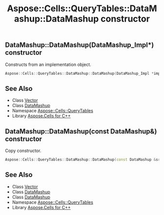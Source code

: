 ﻿---
title: Aspose::Cells::QueryTables::DataMashup::DataMashup constructor
linktitle: DataMashup
second_title: Aspose.Cells for C++ API Reference
description: 'Aspose::Cells::QueryTables::DataMashup::DataMashup constructor. Constructs from an implementation object in C++.'
type: docs
weight: 100
url: /cpp/aspose.cells.querytables/datamashup/datamashup/
---
## DataMashup::DataMashup(DataMashup_Impl*) constructor


Constructs from an implementation object.

```cpp
Aspose::Cells::QueryTables::DataMashup::DataMashup(DataMashup_Impl *impl)
```

## See Also

* Class [Vector](../../../aspose.cells/vector/)
* Class [DataMashup](../)
* Namespace [Aspose::Cells::QueryTables](../../)
* Library [Aspose.Cells for C++](../../../)
## DataMashup::DataMashup(const DataMashup\&) constructor


Copy constructor.

```cpp
Aspose::Cells::QueryTables::DataMashup::DataMashup(const DataMashup &src)
```

## See Also

* Class [Vector](../../../aspose.cells/vector/)
* Class [DataMashup](../)
* Class [DataMashup](../)
* Namespace [Aspose::Cells::QueryTables](../../)
* Library [Aspose.Cells for C++](../../../)
